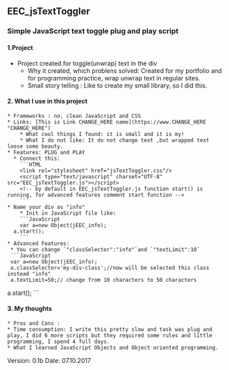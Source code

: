  ## EEC_jsTextToggler
 ### Simple JavaScript text toggle plug and play script

 #### 1.Project

  * Project created for toggle(unwrap) text in the div
	* Why it created, which problens solved: Created for my portfolio and for programming practice, wrap unwrap text in regular sites.
	* Small story telling : Like to create my small library, so I did this.

 #### 2. What I use in this project
	* Frameworks : no, clean JavaScript and CSS
	* Links: [This is Link CHANGE_HERE name](https://www.CHANGE_HERE "CHANGE_HERE")
		* What cool things I found: it is small and it is my!
		* What I do not like: It do not change text ,but wrapped text loose some beauty.
	* Features: PLUG and PLAY
	  * Connect this:
		```HTML
		<link rel="stylesheet" href="jsTextToggler.css"/>
		<script type="text/javascript" charset="UTF-8" src="EEC_jsTextToggler.js"></script>
		<!-- by default in EEC_jsTextToggler.js function start() is running, for advanced features comment start function -->
		```
	* Name your div as "info"
		* Init in JavaScript file like:
		```JavaScript
		var a=new Object(jEEC_info);
	  a.start();
		```
	* Advanced Features:
	 * You can change `"classSelector":"info"`and `"textLimit":10`
	 ```JavaScript
	 var a=new Object(jEEC_info);
	 a.classSelector='my-div-class';//now will be selected this class instead "info"
	 a.textLimit=50;// change from 10 characters to 50 characters
   a.start();
	 ```

 #### 3. My thoughts
	* Pros and Cons :
	* Time consumption: I write this pretty slow and task was plug and play, I did 6 more scripts but they required some rules and little programming, I spend 4 full days.
	* What I learned JavaScript Objects and Object oriented programming.


Version: 0.1b Date: 07.10.2017
